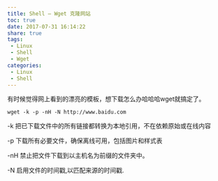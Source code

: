 ```yaml
---
title: Shell – Wget 克隆网站
toc: true
date: 2017-07-31 16:14:22
share: true
tags:
 - Linux
 - Shell
 - Wget
categories:
 - Linux
 - Shell
---
```


有时候觉得网上看到的漂亮的模板，想下载怎么办哈哈哈wget就搞定了。

<!-- more -->
``` shell
wget -k -p -nH -N http://www.baidu.com
```

-k   把已下载文件中的所有链接都转换为本地引用，不在依赖原始或在线内容

-p   下载所有必要文件，确保离线可用，包括图片和样式表

-nH  禁止把文件下载到以主机名为前缀的文件夹中。

-N   启用文件的时间戳,以匹配来源的时间戳.